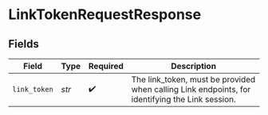 # LinkTokenRequestResponse


## Fields

| Field                                                                                           | Type                                                                                            | Required                                                                                        | Description                                                                                     |
| ----------------------------------------------------------------------------------------------- | ----------------------------------------------------------------------------------------------- | ----------------------------------------------------------------------------------------------- | ----------------------------------------------------------------------------------------------- |
| `link_token`                                                                                    | *str*                                                                                           | :heavy_check_mark:                                                                              | The link_token, must be provided when calling Link endpoints, for identifying the Link session. |